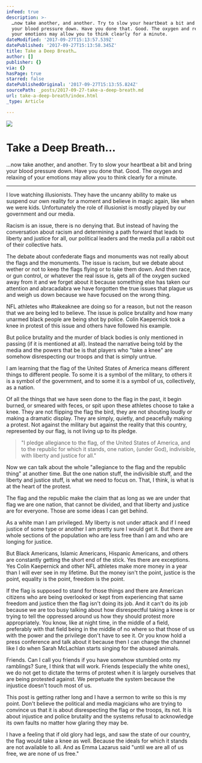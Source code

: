 ```yaml
---
inFeed: true
description: >-
  …now take another, and another. Try to slow your heartbeat a bit and bring
  your blood pressure down. Have you done that. Good. The oxygen and relaxing of
  your emotions may allow you to think clearly for a minute.
dateModified: '2017-09-27T15:13:57.539Z'
datePublished: '2017-09-27T15:13:58.345Z'
title: Take a Deep Breath…
author: []
publisher: {}
via: {}
hasPage: true
starred: false
datePublishedOriginal: '2017-09-27T15:13:55.824Z'
sourcePath: _posts/2017-09-27-take-a-deep-breath.md
url: take-a-deep-breath/index.html
_type: Article

---
```

![](https://imgflo.herokuapp.com/graph/2b2431f8e7ba7b0/e83ec9594aa91c1d2f5551e03f935675/croprotate.png?cropheight=700&cropwidth=473&degrees=0&input=https%3A%2F%2Fthe-grid-user-content.s3-us-west-2.amazonaws.com%2Fde2f5610-3693-4536-9c98-85599f74837b.png&x=65&y=0)

# Take a Deep Breath...

...now take another, and another. Try to slow your heartbeat a bit and bring your blood pressure down. Have you done that. Good. The oxygen and relaxing of your emotions may allow you to think clearly for a minute.

---

I love watching illusionists. They have the uncanny ability to make us suspend our own reality for a moment and believe in magic again, like when we were kids. Unfortunately the role of illusionist is mostly played by our government and our media.

Racism is an issue, there is no denying that. But instead of having the conversation about racism and determining a path forward that leads to liberty and justice for all, our political leaders and the media pull a rabbit out of their collective hats.

The debate about confederate flags and monuments was not really about the flags and the monuments. The issue is racism, but we debate about wether or not to keep the flags flying or to take them down. And then race, or gun control, or whatever the real issue is, gets all of the oxygen sucked away from it and we forget about it because something else has taken our attention and abracadabra we have forgotten the true issues that plague us and weigh us down because we have focused on the wrong thing.

NFL athletes who \#takeaknee are doing so for a reason, but not the reason that we are being led to believe. The issue is police brutality and how many unarmed black people are being shot by police. Colin Kaepernick took a knee in protest of this issue and others have followed his example.

But police brutality and the murder of black bodies is only mentioned in passing (if it is mentioned at all). Instead the narrative being told by the media and the powers that be is that players who "take a knee" are somehow disrespecting our troops and that is simply untrue.

I am learning that the flag of the United States of America means different things to different people. To some it is a symbol of the military, to others it is a symbol of the government, and to some it is a symbol of us, collectively, as a nation.

Of all the things that we have seen done to the flag in the past, it begin burned, or smeared with feces, or spit upon these athletes choose to take a knee. They are not flipping the flag the bird, they are not shouting loudly or making a dramatic display. They are simply, quietly, and peacefully making a protest. Not against the military but against the reality that this country, represented by our flag, is not living up to its pledge.

> "I pledge allegiance to the flag, of the United States of America, and to the republic for which it stands, one nation, (under God), indivisible, with liberty and justice for all."
> 

Now we can talk about the whole "allegiance to the flag and the republic thing" at another time. But the one nation stuff, the indivisible stuff, and the liberty and justice stuff, is what we need to focus on. That, I think, is what is at the heart of the protest.

The flag and the republic make the claim that as long as we are under that flag we are one nation, that cannot be divided, and that liberty and justice are for everyone. Those are some ideas I can get behind.

As a white man I am privileged. My liberty is not under attack and if I need justice of some type or another I am pretty sure I would get it. But there are whole sections of the population who are less free than I am and who are longing for justice.

But Black Americans, Islamic Americans, Hispanic Americans, and others are constantly getting the short end of the stick. Yes there are exceptions. Yes Colin Kaepernick and other NFL athletes make more money in a year than I will ever see in my lifetime. But the money isn't the point, justice is the point, equality is the point, freedom is the point.

If the flag is supposed to stand for those things and there are American citizens who are being overlooked or kept from experiencing that same freedom and justice then the flag isn't doing its job. And it can't do its job because we are too busy talking about how disrespectful taking a knee is or trying to tell the oppressed around us how they should protest more appropriately. You know, like at night time, in the middle of a field, preferably with that field being in the middle of no where so that those of us with the power and the privilege don't have to see it. Or you know hold a press conference and talk about it because then I can change the channel like I do when Sarah McLachlan starts singing for the abused animals.

Friends. Can I call you friends if you have somehow stumbled onto my ramblings? Sure, I think that will work. Friends (especially the white ones), we do not get to dictate the terms of protest when it is largely ourselves that are being protested against. We perpetuate the system because the injustice doesn't touch most of us.

This post is getting rather long and I have a sermon to write so this is my point. Don't believe the political and media magicians who are trying to convince us that it is about disrespecting the flag or the troops, its not. It is about injustice and police brutality and the systems refusal to acknowledge its own faults no matter how glaring they may be.

I have a feeling that if old glory had legs, and saw the state of our country, the flag would take a knee as well. Because the ideals for which it stands are not available to all. And as Emma Lazarus said "until we are all of us free, we are none of us free."
